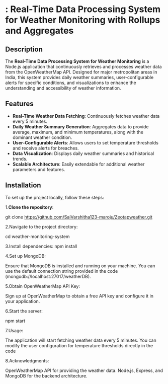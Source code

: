 # : Real-Time Data Processing System for Weather Monitoring with Rollups and Aggregates

## Description

The **Real-Time Data Processing System for Weather Monitoring** is a Node.js application that continuously retrieves and processes weather data from the OpenWeatherMap API. Designed for major metropolitan areas in India, this system provides daily weather summaries, user-configurable alerts for specific conditions, and visualizations to enhance the understanding and accessibility of weather information.

## Features

- **Real-Time Weather Data Fetching**: Continuously fetches weather data every 5 minutes.
- **Daily Weather Summary Generation**: Aggregates data to provide average, maximum, and minimum temperatures, along with the dominant weather condition.
- **User-Configurable Alerts**: Allows users to set temperature thresholds and receive alerts for breaches.
- **Data Visualization**: Displays daily weather summaries and historical trends.
- **Scalable Architecture**: Easily extendable for additional weather parameters and features.

## Installation

To set up the project locally, follow these steps:

1.**Clone the repository**:

   git clone https://github.com/SaiVarshitha123-maroju/Zeotapweather.git
   
2.Navigate to the project directory:

  cd weather-monitoring-system
  
3.Install dependencies:
   npm install
  
4.Set up MongoDB:

  Ensure that MongoDB is installed and running on your machine. You can use the default connection string provided in the code (mongodb://localhost:27017/weatherDB).

5.Obtain OpenWeatherMap API Key:

  Sign up at OpenWeatherMap to obtain a free API key and configure it in your application.

6.Start the server:

  npm start
  
7.Usage:

  The application will start fetching weather data every 5 minutes. You can modify the user configuration for temperature thresholds directly in the code

8.Acknowledgments:

  OpenWeatherMap API for providing the weather data.
  Node.js, Express, and MongoDB for the backend architecture.

